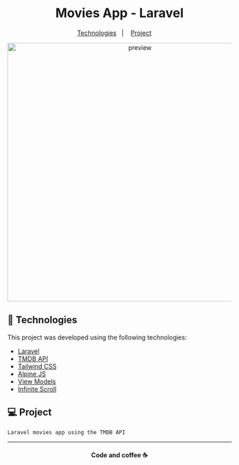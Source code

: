 <h1 align="center">
     Movies App - Laravel
</h1>

 <p align="center">
   <a href="#-tecnologias">Technologies</a>&nbsp;&nbsp;&nbsp;|&nbsp;&nbsp;&nbsp;
   <a href="#-projeto">Project</a>&nbsp;&nbsp;&nbsp;&nbsp;&nbsp;&nbsp;
 </p>

 <p align="center">
    <img alt="preview" src="public/img/image.gif" width="580px">
 </p>

 ## :rocket: Technologies

 This project was developed using the following technologies:

 - [Laravel](https://laravel.com/)
 - [TMDB API](https://developers.themoviedb.org/3)
 - [Tailwind CSS](https://tailwindcss.com)
 - [Alpine JS](https://github.com/alpinejs/alpine)
 - [View Models](https://github.com/spatie/laravel-view-models)
 - [Infinite Scroll](https://infinite-scroll.com)

 ## 💻 Project
    Laravel movies app using the TMDB API


 ---
<h4 align="center">
   Code and coffee ☕
</h4>
